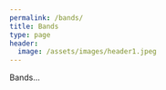 ```yaml
---
permalink: /bands/
title: Bands
type: page
header:
  image: /assets/images/header1.jpeg
---
```


 Bands...
